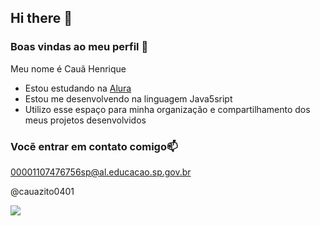 ## Hi there 👋

### Boas vindas ao meu perfil 💙

Meu nome é Cauã Henrique

- Estou estudando na [Alura](https://www.alura.com.br)
- Estou me desenvolvendo na linguagem Java5sript
- Utilizo esse espaço para minha organização e compartilhamento dos meus projetos desenvolvidos

### Vocẽ entrar em contato comigo📫

00001107476756sp@al.educacao.sp.gov.br

@cauazito0401

![](https://media1.tenor.com/m/e-iOqcm3jhcAAAAC/lana-del-rey-kiss.gif)
